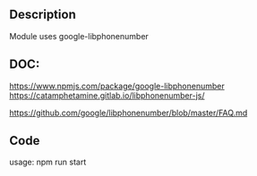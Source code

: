 ## Description
Module uses google-libphonenumber

## DOC:
https://www.npmjs.com/package/google-libphonenumber
https://catamphetamine.gitlab.io/libphonenumber-js/



https://github.com/google/libphonenumber/blob/master/FAQ.md

## Code
usage: npm run start